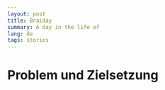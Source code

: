 ```yaml
---
layout: post
title: Braiday
summary: A day in the life of
lang: de
tags: stories
---
```



# Problem und Zielsetzung
